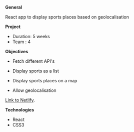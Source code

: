 

**General**

React app to display sports places based on geolocalisation

**Project**

- Duration: 5 weeks
- Team : 4

**Objectives**

- Fetch different API's 

- Display sports as a list

- Display sports places on a map

- Allow geolocalisation

[Link to Netlify](https://zealous-villani-37dc14.netlify.com/).

**Technologies**

- React
- CSS3
